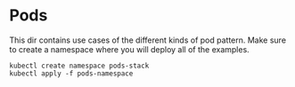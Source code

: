 # Pods

This dir contains use cases of the different kinds of pod pattern.
Make sure to create a namespace where you will deploy all of the examples.

```shell
kubectl create namespace pods-stack
kubectl apply -f pods-namespace
```
